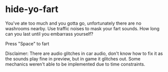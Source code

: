 # hide-yo-fart

You've ate too much and you gotta go, unfortunately there are no washrooms nearby. Use traffic noises to mask your fart sounds.
How long can you last until you embarrass yourself?

Press "Space" to fart

Disclaimer: There are audio glitches in car audio, don't know how to fix it as the sounds play fine in preview, but in game it glitches out.
Some mechanics weren't able to be implemented due to time constraints.
